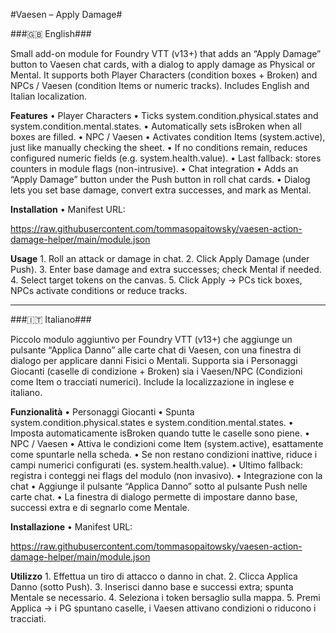#Vaesen – Apply Damage#

###🇬🇧 English###

Small add-on module for Foundry VTT (v13+) that adds an “Apply Damage” button to Vaesen chat cards, with a dialog to apply damage as Physical or Mental.
It supports both Player Characters (condition boxes + Broken) and NPCs / Vaesen (condition Items or numeric tracks).
Includes English and Italian localization.

**Features**
	•	Player Characters
	•	Ticks system.condition.physical.states and system.condition.mental.states.
	•	Automatically sets isBroken when all boxes are filled.
	•	NPC / Vaesen
	•	Activates condition Items (system.active), just like manually checking the sheet.
	•	If no conditions remain, reduces configured numeric fields (e.g. system.health.value).
	•	Last fallback: stores counters in module flags (non-intrusive).
	•	Chat integration
	•	Adds an “Apply Damage” button under the Push button in roll chat cards.
	•	Dialog lets you set base damage, convert extra successes, and mark as Mental.

**Installation**
	•	Manifest URL:

https://raw.githubusercontent.com/tommasopaitowsky/vaesen-action-damage-helper/main/module.json


**Usage**
	1.	Roll an attack or damage in chat.
	2.	Click Apply Damage (under Push).
	3.	Enter base damage and extra successes; check Mental if needed.
	4.	Select target tokens on the canvas.
	5.	Click Apply → PCs tick boxes, NPCs activate conditions or reduce tracks.

---

###🇮🇹 Italiano###

Piccolo modulo aggiuntivo per Foundry VTT (v13+) che aggiunge un pulsante “Applica Danno” alle carte chat di Vaesen, con una finestra di dialogo per applicare danni Fisici o Mentali.
Supporta sia i Personaggi Giocanti (caselle di condizione + Broken) sia i Vaesen/NPC (Condizioni come Item o tracciati numerici).
Include la localizzazione in inglese e italiano.

**Funzionalità**
	•	Personaggi Giocanti
	•	Spunta system.condition.physical.states e system.condition.mental.states.
	•	Imposta automaticamente isBroken quando tutte le caselle sono piene.
	•	NPC / Vaesen
	•	Attiva le condizioni come Item (system.active), esattamente come spuntarle nella scheda.
	•	Se non restano condizioni inattive, riduce i campi numerici configurati (es. system.health.value).
	•	Ultimo fallback: registra i conteggi nei flags del modulo (non invasivo).
	•	Integrazione con la chat
	•	Aggiunge il pulsante “Applica Danno” sotto al pulsante Push nelle carte chat.
	•	La finestra di dialogo permette di impostare danno base, successi extra e di segnarlo come Mentale.

**Installazione**
	•	Manifest URL:

https://raw.githubusercontent.com/tommasopaitowsky/vaesen-action-damage-helper/main/module.json


**Utilizzo**
	1.	Effettua un tiro di attacco o danno in chat.
	2.	Clicca Applica Danno (sotto Push).
	3.	Inserisci danno base e successi extra; spunta Mentale se necessario.
	4.	Seleziona i token bersaglio sulla mappa.
	5.	Premi Applica → i PG spuntano caselle, i Vaesen attivano condizioni o riducono i tracciati.
